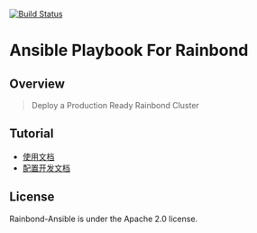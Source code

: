 [![Build Status](https://travis-ci.org/goodrain/rainbond-ansible.svg?branch=devel)](https://travis-ci.org/goodrain/rainbond-ansible)

# Ansible Playbook For Rainbond

## Overview

> Deploy a Production Ready Rainbond Cluster

## Tutorial

- [使用文档](https://www.rainbond.com)
- [配置开发文档](./docs/)

## License

Rainbond-Ansible is under the Apache 2.0 license.

